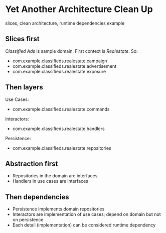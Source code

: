 # Yet Another Architecture Clean Up
slices, clean architecture, runtime dependencies example

## Slices first

_Classified Ads_ is sample domain. First context is _Realestate_. So:

- com.example.classifieds.realestate.campaign
- com.example.classifieds.realestate.advertisement
- com.example.classifieds.realestate.exposure

## Then layers

Use Cases:
- com.example.classifieds.realestate.commands

Interactors:
- com.example.classifieds.realestate.handlers 

Persistence:
- com.example.classifieds.realestate.repositories

## Abstraction first
- Repositories in the domain are interfaces
- Handlers in use cases are interfaces

## Then dependencies
- Persistence implements domain repositories
- Interactors are implementation of use cases; depend on domain but not on persistence
- Each detail (implementation) can be considered runtime dependency
